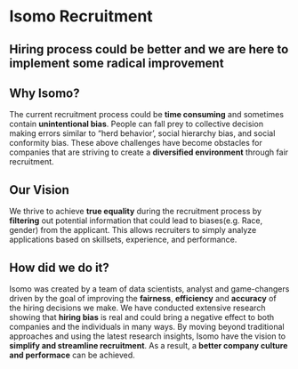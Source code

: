 # Isomo Recruitment

## Hiring process could be better and we are here to implement some radical improvement

## Why Isomo?
The current recruitment process could be **time consuming** and sometimes contain **unintentional bias**. People can fall prey to collective decision making errors similar to “herd behavior’, social hierarchy bias, and social conformity bias. These above challenges have become obstacles for companies that are striving to create a **diversified environment** through fair recruitment.

## Our Vision
We thrive to achieve **true equality** during the recruitment process by **filtering** out potential information that could lead to biases(e.g. Race, gender) from the applicant. This allows recruiters to simply analyze applications based on skillsets, experience, and performance.

## How did we do it?

Isomo was created by a team of data
scientists, analyst and game-changers driven by the goal of improving the **fairness**,
**efficiency** and **accuracy** of the hiring decisions we make.
We have conducted extensive research showing that **hiring bias** is real and could bring a negative effect to both companies and the individuals in many ways.
By moving beyond traditional approaches and using the
latest research insights, Isomo have the vision to
**simplify and streamline recruitment**. As a result, a **better company culture and performace** can be achieved.

